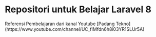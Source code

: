 <h1>Repositori untuk Belajar Laravel 8</h1>
Referensi Pembelajaran dari kanal Youtube [Padang Tekno] (https://www.youtube.com/channel/UC_fIMfdn6h8i03YR1SLUr5A)
